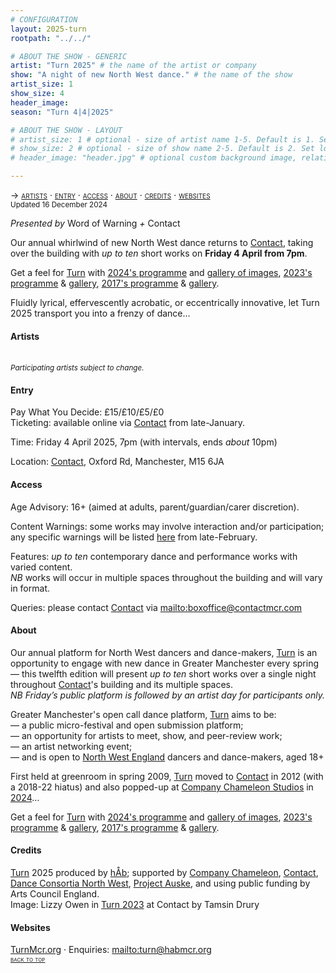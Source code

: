 ```yaml
---
# CONFIGURATION
layout: 2025-turn
rootpath: "../../"

# ABOUT THE SHOW - GENERIC
artist: "Turn 2025" # the name of the artist or company
show: "A night of new North West dance." # the name of the show
artist_size: 1
show_size: 4
header_image:  
season: "Turn 4|4|2025"

# ABOUT THE SHOW - LAYOUT
# artist_size: 1 # optional - size of artist name 1-5. Default is 1. Set longer names to lower values
# show_size: 2 # optional - size of show name 2-5. Default is 2. Set longer names to lower values
# header_image: "header.jpg" # optional custom background image, relative to current page

---
```

<span style='font-variant: small-caps'>→ [artists](/current/2025-turn/#artists) · [entry](/current/2025-turn/#entry) · [access](/current/2025-turn/#access) · [about](/current/2025-turn/#about) · [credits](/current/2025-turn/#credits) · [websites](/current/2025-turn/#websites)</span><br><small>Updated 16 December 2024</small>        
        
*Presented by* Word of Warning *+* Contact        
        
Our annual whirlwind of new North West dance returns to <a href="https://contactmcr.com" target="_blank">Contact</a>, taking over the building with *up to ten* short works on **Friday 4 April from 7pm**.         
         
Get a feel for [Turn](/hab/turn) with [2024's programme](/archive/2024-turn) and [gallery of images](/galleries/2024-turn), [2023's programme](/archive/2023-turn) & [gallery](/galleries/2023-turn), [2017's programme](/archive/2017-turn) & [gallery](/galleries/2017-turn).         
         
Fluidly lyrical, effervescently acrobatic, or eccentrically innovative, let Turn 2025 transport you into a frenzy of dance…         
         
#### Artists         

<br><small>*Participating artists subject to change.*</small>         
         
#### Entry         
Pay What You Decide: £15/£10/£5/£0<br>Ticketing: available online via <a href="https://contactmcr.com" target="_blank">Contact</a> from late-January</a>.         
         
Time: Friday 4 April 2025, 7pm (with intervals, ends *about* 10pm)         
             
Location: <a href="https://contactmcr.com/visit/getting-here" target="_blank">Contact</a>, Oxford Rd, Manchester, M15 6JA         
        
#### Access         
Age Advisory: 16+ (aimed at adults, parent/guardian/carer discretion).         
         
Content Warnings: some works may involve interaction and/or participation; any specific warnings will be listed [here](/warnings) from late-February.         
        
Features: *up to ten* contemporary dance and performance works with varied content.<br>*NB* works will occur in multiple spaces throughout the building and will vary in format.
         
Queries: please contact <a href="https://contactmcr.com/visit/access" target="_blank">Contact</a> via <mailto:boxoffice@contactmcr.com>        
         
#### About         
Our annual platform for North West dancers and dance-makers, [Turn](/hab/turn) is an opportunity to engage with new dance in Greater Manchester every spring — this twelfth edition will present *up to ten* short works over a single night throughout <a href="https://contactmcr.com" target="_blank">Contact</a>'s building and its multiple spaces.<br>*NB Friday’s public platform is followed by an artist day for participants only.*         
        
Greater Manchester's open call dance platform, [Turn](/hab/turn) aims to be:<br>— a public micro-festival and open submission platform;<br>— an opportunity for artists to meet, show, and peer-review work;<br>— an artist networking event;<br>— and is open to <a href="http://en.wikipedia.org/wiki/North_West_England" target="_blank">North West England</a> dancers and dance-makers, aged 18+         
        
First held at greenroom in spring 2009, [Turn](/hab/turn) moved to <a href="https://contactmcr.com" target="_blank">Contact</a> in 2012 (with a 2018-22 hiatus) and also popped-up at <a href="https://companychameleon.com" target="_blank">Company Chameleon Studios</a> in [2024](/archive/2024-turn)…          

Get a feel for [Turn](/hab/turn) with [2024's programme](/archive/2024-turn) and [gallery of images](/galleries/2024-turn), [2023's programme](/archive/2023-turn) & [gallery](/galleries/2023-turn), [2017's programme](/archive/2017-turn) & [gallery](/galleries/2017-turn).         
        
#### Credits                 
[Turn](/hab/turn) 2025 produced by [hÅb](/hab); supported by <a href="https://companychameleon.com" target="_blank">Company Chameleon</a>, <a href="https://contactmcr.com" target="_blank">Contact</a>, <a href="https://danceconsortianorthwest.org" target="_blank">Dance Consortia North West</a>, <a href="https://projectauske.com" target="_blank">Project Auske</a>, and using public funding by Arts Council England.<br>Image: Lizzy Owen in [Turn 2023](/archive/2023-turn) at Contact by Tamsin Drury         
        
#### Websites         
<a href="https://turnmcr.org" target="_blank">TurnMcr.org</a> · Enquiries: <mailto:turn@habmcr.org>         
<small><span style='font-variant: small-caps'>[back to top](/current/2025-turn)</span></small>
